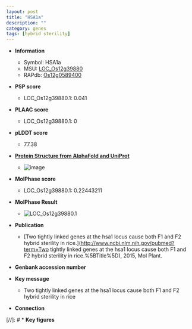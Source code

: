 ```yaml
---
layout: post
title: "HSA1a"
description: ""
category: genes
tags: [hybrid sterility]
---
```


* **Information**  
    + Symbol: HSA1a  
    + MSU: [LOC_Os12g39880](http://rice.plantbiology.msu.edu/cgi-bin/ORF_infopage.cgi?orf=LOC_Os12g39880)  
    + RAPdb: [Os12g0589400](http://rapdb.dna.affrc.go.jp/viewer/gbrowse_details/irgsp1?name=Os12g0589400)  

* **PSP score**  
    + LOC_Os12g39880.1: 0.041 

* **PLAAC score**  
    + LOC_Os12g39880.1: 0 

* **pLDDT score**
    + 77.38

* **[Protein Structure from AlphaFold and UniProt](https://www.uniprot.org/uniprotkb/Q2QMV6/entry#structure)**
    + ![image](https://ricepsp.github.io/images/Q2/AF-Q2QMV6-F1.png)

* **MolPhase score**
    + LOC_Os12g39880.1: 0.22443211

* **MolPhase Result**
    + ![LOC_Os12g39880.1](https://304243504.github.io/Pictures/LOC_Os12g/LOC_Os12g39880.1.png)

* **Publication**  
    + [Two tightly linked genes at the hsa1 locus cause both F1 and F2 hybrid sterility in rice.](http://www.ncbi.nlm.nih.gov/pubmed?term=Two tightly linked genes at the hsa1 locus cause both F1 and F2 hybrid sterility in rice.%5BTitle%5D), 2015, Mol Plant.

* **Genbank accession number**  

* **Key message**  
    + Two tightly linked genes at the hsa1 locus cause both F1 and F2 hybrid sterility in rice

* **Connection**  

[//]: # * **Key figures**  


